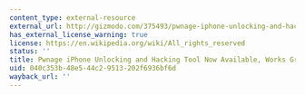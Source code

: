 ```yaml
---
content_type: external-resource
external_url: http://gizmodo.com/375493/pwnage-iphone-unlocking-and-hacking-tool-now-available-works-great
has_external_license_warning: true
license: https://en.wikipedia.org/wiki/All_rights_reserved
status: ''
title: Pwnage iPhone Unlocking and Hacking Tool Now Available, Works Great
uid: 040c353b-48e5-44c2-9513-202f6936bf6d
wayback_url: ''
---
```

